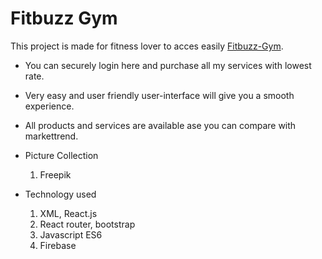 # Fitbuzz Gym

This project is made for fitness lover to acces easily [Fitbuzz-Gym](https://fitbuzz-gym.web.app).

* You can securely login here and purchase all my services with lowest rate.
* Very easy and user friendly user-interface will give you a smooth experience.
* All products and services are available ase you can compare with markettrend.
* Picture Collection
    1. Freepik

* Technology used
    1. XML, React.js
    2. React router, bootstrap
    3. Javascript ES6
    4. Firebase
